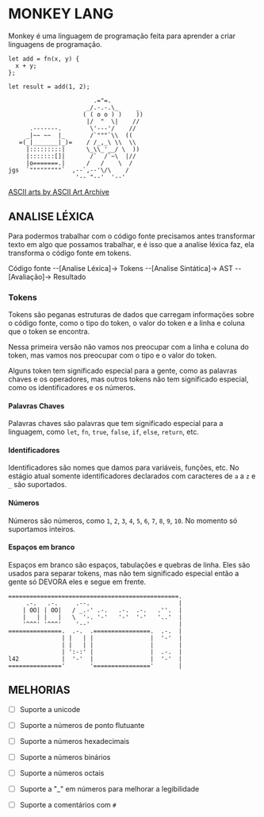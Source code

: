 # MONKEY LANG

Monkey é uma linguagem de programação feita para aprender a criar linguagens de programação.

```monkey
let add = fn(x, y) {
  x + y;
};

let result = add(1, 2);
```

```
                        .="=.
                      _/.-.-.\_     _
                     ( ( o o ) )    ))
                      |/  "  \|    //
      .-------.        \'---'/    //
     _|~~ ~~  |_       /`"""`\\  ((
   =(_|_______|_)=    / /_,_\ \\  \\
     |:::::::::|      \_\\_'__/ \  ))
     |:::::::[]|       /`  /`~\  |//
     |o=======.|      /   /    \  /
jgs  `"""""""""`  ,--`,--'\/\    /
                   '-- "--'  '--'
```

[ASCII arts by ASCII Art Archive](https://www.asciiart.eu/animals/monkeys)

## ANALISE LÉXICA 

Para podermos trabalhar com o código fonte precisamos antes transformar texto em algo que possamos trabalhar, e é isso que a analise léxica faz, ela transforma o código fonte em tokens.

Código fonte --[Analise Léxica]-> Tokens --[Analise Sintática]-> AST --[Avaliação]-> Resultado

### Tokens

Tokens são peganas estruturas de dados que carregam informações sobre o código fonte, como o tipo do token, o valor do token e a linha e coluna que o token se encontra.

Nessa primeira versão não vamos nos preocupar com a linha e coluna do token, mas vamos nos preocupar com o tipo e o valor do token.

Alguns token tem significado especial para a gente, como as palavras chaves e os operadores, mas outros tokens não tem significado especial, como os identificadores e os números.

#### Palavras Chaves

Palavras chaves são palavras que tem significado especial para a linguagem, como `let`, `fn`, `true`, `false`, `if`, `else`, `return`, etc. 

#### Identificadores

Identificadores são nomes que damos para variáveis, funções, etc. No estágio atual somente identificadores declarados com caracteres de `a` a `z` e `_` são suportados.

#### Números

Números são números, como `1`, `2`, `3`, `4`, `5`, `6`, `7`, `8`, `9`, `10`. No momento só suportamos inteiros.

#### Espaços em branco

Espaços em branco são espaços, tabulações e quebras de linha. Eles são usados para separar tokens, mas não tem significado especial então a gente só DEVORA eles e segue em frente.

```
================================================.
     .-.   .-.     .--.                         |
    | OO| | OO|   / _.-' .-.   .-.  .-.   .''.  |
    |   | |   |   \  '-. '-'   '-'  '-'   '..'  |
    '^^^' '^^^'    '--'                         |
===============.  .-.  .================.  .-.  |
               | |   | |                |  '-'  |
               | |   | |                |       |
               | ':-:' |                |  .-.  |
l42            |  '-'  |                |  '-'  |
==============='       '================'       |
```

## MELHORIAS

- [ ] Suporte a unicode
- [ ] Suporte a números de ponto flutuante
- [ ] Suporte a números hexadecimais
- [ ] Suporte a números binários
- [ ] Suporte a números octais
- [ ] Suporte a "_" em números para melhorar a legibilidade
- [ ] Suporte a comentários com `#`


